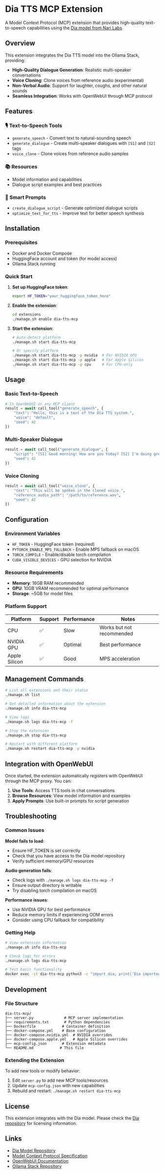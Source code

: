 # Dia TTS MCP Extension

A Model Context Protocol (MCP) extension that provides high-quality text-to-speech capabilities using the [Dia model from Nari Labs](https://github.com/nari-labs/dia).

## Overview

This extension integrates the Dia TTS model into the Ollama Stack, providing:

- **High-Quality Dialogue Generation**: Realistic multi-speaker conversations  
- **Voice Cloning**: Clone voices from reference audio (experimental)
- **Non-Verbal Audio**: Support for laughter, coughs, and other natural sounds
- **Seamless Integration**: Works with OpenWebUI through MCP protocol

## Features

### 🎙️ Text-to-Speech Tools
- `generate_speech` - Convert text to natural-sounding speech
- `generate_dialogue` - Create multi-speaker dialogues with `[S1]` and `[S2]` tags
- `voice_clone` - Clone voices from reference audio samples

### 📚 Resources  
- Model information and capabilities
- Dialogue script examples and best practices

### 🎯 Smart Prompts
- `create_dialogue_script` - Generate optimized dialogue scripts
- `optimize_text_for_tts` - Improve text for better speech synthesis

## Installation

### Prerequisites
- Docker and Docker Compose
- HuggingFace account and token (for model access)
- Ollama Stack running

### Quick Start

1. **Set up HuggingFace token**:
   ```bash
   export HF_TOKEN="your_huggingface_token_here"
   ```

2. **Enable the extension**:
   ```bash
   cd extensions
   ./manage.sh enable dia-tts-mcp
   ```

3. **Start the extension**:
   ```bash
   # Auto-detect platform
   ./manage.sh start dia-tts-mcp
   
   # Or specify platform
   ./manage.sh start dia-tts-mcp -p nvidia  # For NVIDIA GPU
   ./manage.sh start dia-tts-mcp -p apple   # For Apple Silicon
   ./manage.sh start dia-tts-mcp -p cpu     # For CPU-only
   ```

## Usage

### Basic Text-to-Speech
```python
# In OpenWebUI or any MCP client
result = await call_tool("generate_speech", {
    "text": "Hello, this is a test of the Dia TTS system.",
    "voice": "default",
    "seed": 42
})
```

### Multi-Speaker Dialogue
```python
result = await call_tool("generate_dialogue", {
    "script": "[S1] Good morning! How are you today? [S2] I'm doing great, thanks for asking! [S1] That's wonderful to hear.",
    "seed": 42
})
```

### Voice Cloning
```python
result = await call_tool("voice_clone", {
    "text": "This will be spoken in the cloned voice.",
    "reference_audio_path": "/path/to/reference.wav",
    "seed": 42
})
```

## Configuration

### Environment Variables
- `HF_TOKEN` - HuggingFace token (required)
- `PYTORCH_ENABLE_MPS_FALLBACK` - Enable MPS fallback on macOS
- `TORCH_COMPILE` - Enable/disable torch compilation
- `CUDA_VISIBLE_DEVICES` - GPU selection for NVIDIA

### Resource Requirements
- **Memory**: 16GB RAM recommended
- **GPU**: 10GB VRAM recommended for optimal performance
- **Storage**: ~5GB for model files

### Platform Support
| Platform | Support | Performance | Notes |
|----------|---------|-------------|-------|
| CPU | ✅ | Slow | Works but not recommended |
| NVIDIA GPU | ✅ | Optimal | Best performance |
| Apple Silicon | ✅ | Good | MPS acceleration |

## Management Commands

```bash
# List all extensions and their status
./manage.sh list

# Get detailed information about the extension
./manage.sh info dia-tts-mcp

# View logs
./manage.sh logs dia-tts-mcp -f

# Stop the extension
./manage.sh stop dia-tts-mcp

# Restart with different platform
./manage.sh restart dia-tts-mcp -p nvidia
```

## Integration with OpenWebUI

Once started, the extension automatically registers with OpenWebUI through the MCP proxy. You can:

1. **Use Tools**: Access TTS tools in chat conversations
2. **Browse Resources**: View model information and examples  
3. **Apply Prompts**: Use built-in prompts for script generation

## Troubleshooting

### Common Issues

**Model fails to load**:
- Ensure HF_TOKEN is set correctly
- Check that you have access to the Dia model repository
- Verify sufficient memory/GPU resources

**Audio generation fails**:
- Check logs with `./manage.sh logs dia-tts-mcp -f`
- Ensure output directory is writable
- Try disabling torch compilation on macOS

**Performance issues**:
- Use NVIDIA GPU for best performance
- Reduce memory limits if experiencing OOM errors
- Consider using CPU fallback for compatibility

### Getting Help

```bash
# View extension information
./manage.sh info dia-tts-mcp

# Check logs for errors
./manage.sh logs dia-tts-mcp

# Test basic functionality
docker exec -it dia-tts-mcp python3 -c "import dia; print('Dia imported successfully')"
```

## Development

### File Structure
```
dia-tts-mcp/
├── server.py              # MCP server implementation
├── requirements.txt       # Python dependencies  
├── Dockerfile            # Container definition
├── docker-compose.yml    # Base configuration
├── docker-compose.nvidia.yml  # NVIDIA overrides
├── docker-compose.apple.yml   # Apple Silicon overrides
├── mcp-config.json       # Extension metadata
└── README.md            # This file
```

### Extending the Extension

To add new tools or modify behavior:

1. Edit `server.py` to add new MCP tools/resources
2. Update `mcp-config.json` with new capabilities
3. Rebuild and restart: `./manage.sh restart dia-tts-mcp`

## License

This extension integrates with the Dia model. Please check the [Dia repository](https://github.com/nari-labs/dia) for licensing information.

## Links

- [Dia Model Repository](https://github.com/nari-labs/dia)
- [Model Context Protocol Specification](https://spec.modelcontextprotocol.io/)
- [OpenWebUI Documentation](https://docs.openwebui.com/)
- [Ollama Stack Repository](https://git.ctcubed.com/teller.junak/ollama-stack) 
